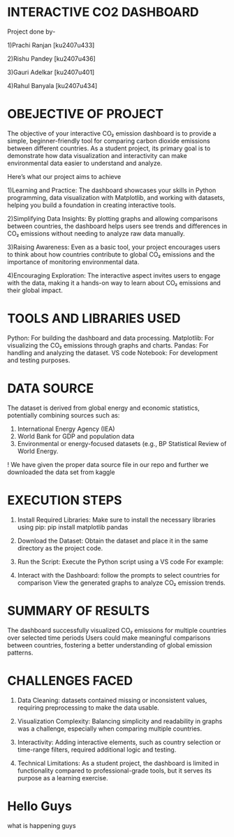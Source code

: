 # INTERACTIVE CO2 DASHBOARD
  
  Project done by-
  
  1)Prachi Ranjan  [ku2407u433]
  
  2)Rishu Pandey   [ku2407u436]
  
  3)Gauri Adelkar  [ku2407u401]
  
  4)Rahul Banyala  [ku2407u434]


# OBEJECTIVE OF PROJECT

The objective of your interactive CO₂ emission dashboard is to provide a simple, beginner-friendly tool for comparing carbon dioxide emissions between different countries. As a student project, its primary goal is to demonstrate how data visualization and interactivity can make environmental data easier to understand and analyze.

Here’s what our project aims to achieve

1)Learning and Practice: The dashboard showcases your skills in Python programming, data visualization with Matplotlib, and working with datasets, helping you build a foundation in creating interactive tools.

2)Simplifying Data Insights: By plotting graphs and allowing comparisons between countries, the dashboard helps users see trends and differences in CO₂ emissions without needing to analyze raw data manually.

3)Raising Awareness: Even as a basic tool, your project encourages users to think about how countries contribute to global CO₂ emissions and the importance of monitoring environmental data.

4)Encouraging Exploration: The interactive aspect invites users to engage with the data, making it a hands-on way to learn about CO₂ emissions and their global impact.

# TOOLS AND LIBRARIES USED

Python: For building the dashboard and data processing.
Matplotlib: For visualizing the CO₂ emissions through graphs and charts.
Pandas: For handling and analyzing the dataset.
VS code Notebook: For development and testing purposes.


# DATA SOURCE

The dataset is derived from global energy and economic statistics, potentially combining sources such as:

   1) International Energy Agency (IEA)
   2) World Bank for GDP and population data
   3) Environmental or energy-focused datasets (e.g., BP Statistical Review of World Energy.

! We have given the proper data source file in our repo and further we downloaded the data set from kaggle      


# EXECUTION STEPS 

1)  Install Required Libraries:
    Make sure to install the necessary libraries using pip:
    pip install matplotlib pandas

2)  Download the Dataset:
    Obtain the dataset and place it in the same directory as the project code.

3)  Run the Script:
    Execute the Python script using a VS code For example:

4)  Interact with the Dashboard:
    follow the prompts to select countries for comparison
    View the generated graphs to analyze CO₂ emission trends.

# SUMMARY OF RESULTS

The dashboard successfully visualized CO₂ emissions for multiple countries over selected time periods
Users could make meaningful comparisons between countries, fostering a better understanding of global emission patterns.

# CHALLENGES FACED

1) Data Cleaning:
   datasets contained missing or inconsistent values, requiring preprocessing to make the data usable.

2) Visualization Complexity:
   Balancing simplicity and readability in graphs was a challenge, especially when comparing multiple countries.

3) Interactivity:
   Adding interactive elements, such as country selection or time-range filters, required additional logic and testing.

4) Technical Limitations:
   As a student project, the dashboard is limited in functionality compared to professional-grade tools, but it serves its purpose as a learning exercise.

# Hello Guys
what is happening guys
